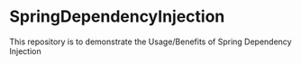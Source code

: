 # SpringDependencyInjection
This repository is to demonstrate the Usage/Benefits of Spring Dependency Injection
